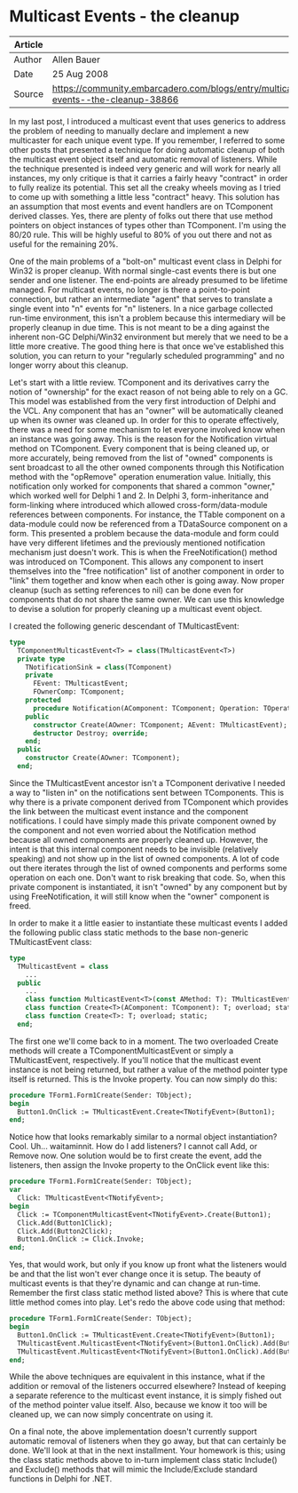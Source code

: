 # Multicast Events - the cleanup

| Article | |
| --- | ---|
| Author | Allen Bauer |
| Date | 25 Aug 2008 |
| Source | https://community.embarcadero.com/blogs/entry/multicast-events--the-cleanup-38866 |

In my last post, I introduced a multicast event that uses generics to address the problem of needing to manually declare and implement a new multicaster for each unique event type. If you remember, I referred to some other posts that presented a technique for doing automatic cleanup of both the multicast event object itself and automatic removal of listeners. While the technique presented is indeed very generic and will work for nearly all instances, my only critique is that it carries a fairly heavy "contract" in order to fully realize its potential. This set all the creaky wheels moving as I tried to come up with something a little less "contract" heavy. This solution has an assumption that most events and event handlers are on TComponent derived classes. Yes, there are plenty of folks out there that use method pointers on object instances of types other than TComponent. I'm using the 80/20 rule. This will be highly useful to 80% of you out there and not as useful for the remaining 20%.

One of the main problems of a "bolt-on" multicast event class in Delphi for Win32 is proper cleanup. With normal single-cast events there is but one sender and one listener. The end-points are already presumed to be lifetime managed. For multicast events, no longer is there a point-to-point connection, but rather an intermediate "agent" that serves to translate a single event into "n" events for "n" listeners. In a nice garbage collected run-time environment, this isn't a problem because this intermediary will be properly cleanup in due time. This is not meant to be a ding against the inherent non-GC Delphi/Win32 environment but merely that we need to be a little more creative. The good thing here is that once we've established this solution, you can return to your "regularly scheduled programming" and no longer worry about this cleanup.

Let's start with a little review. TComponent and its derivatives carry the notion of "ownership" for the exact reason of not being able to rely on a GC. This model was established from the very first introduction of Delphi and the VCL. Any component that has an "owner" will be automatically cleaned up when its owner was cleaned up. In order for this to operate effectively, there was a need for some mechanism to let everyone involved know when an instance was going away. This is the reason for the Notification virtual method on TComponent. Every component that is being cleaned up, or more accurately, being removed from the list of "owned" components is sent broadcast to all the other owned components through this Notification method with the "opRemove" operation enumeration value. Initially, this notification only worked for components that shared a common "owner," which worked well for Delphi 1 and 2. In Delphi 3, form-inheritance and form-linking where introduced which allowed cross-form/data-module references between components. For instance, the TTable component on a data-module could now be referenced from a TDataSource component on a form. This presented a problem because the data-module and form could have very different lifetimes and the previously mentioned notification mechanism just doesn't work. This is when the FreeNotification() method was introduced on TComponent. This allows any component to insert themselves into the "free notification" list of another component in order to "link" them together and know when each other is going away. Now proper cleanup (such as setting references to nil) can be done even for components that do not share the same owner. We can use this knowledge to devise a solution for properly cleaning up a multicast event object.

I created the following generic descendant of TMulticastEvent<T>:

```pas
type
  TComponentMulticastEvent<T> = class(TMulticastEvent<T>)
  private type
    TNotificationSink = class(TComponent)
    private
      FEvent: TMulticastEvent;
      FOwnerComp: TComponent;
    protected
      procedure Notification(AComponent: TComponent; Operation: TOperation); override;
    public
      constructor Create(AOwner: TComponent; AEvent: TMulticastEvent); reintroduce;
      destructor Destroy; override;
    end;
  public
    constructor Create(AOwner: TComponent);
  end;
```

Since the TMulticastEvent ancestor isn't a TComponent derivative I needed a way to "listen in" on the notifications sent between TComponents. This is why there is a private component derived from TComponent which provides the link between the multicast event instance and the component notifications. I could have simply made this private component owned by the component and not even worried about the Notification method because all owned components are properly cleaned up. However, the intent is that this internal component needs to be invisible (relatively speaking) and not show up in the list of owned components. A lot of code out there iterates through the list of owned components and performs some operation on each one. Don't want to risk breaking that code. So, when this private component is instantiated, it isn't "owned" by any component but by using FreeNotification, it will still know when the "owner" component is freed.

In order to make it a little easier to instantiate these multicast events I added the following public class static methods to the base non-generic TMulticastEvent class:

```pas
type
  TMulticastEvent = class
    ...
  public
    ...
    class function MulticastEvent<T>(const AMethod: T): TMulticastEvent<T>; static;
    class function Create<T>(AComponent: TComponent): T; overload; static;
    class function Create<T>: T; overload; static;
  end;
```

The first one we'll come back to in a moment. The two overloaded Create methods will create a TComponentMulticastEvent<T> or simply a TMulticastEvent<T>, respectively. If you'll notice that the multicast event instance is not being returned, but rather a value of the method pointer type itself is returned. This is the Invoke property. You can now simply do this:

```pas
procedure TForm1.Form1Create(Sender: TObject);
begin
  Button1.OnClick := TMulticastEvent.Create<TNotifyEvent>(Button1);
end;
```

Notice how that looks remarkably similar to a normal object instantiation? Cool. Uh... waitaminnit. How do I add listeners? I cannot call Add, or Remove now. One solution would be to first create the event, add the listeners, then assign the Invoke property to the OnClick event like this:

```pas
procedure TForm1.Form1Create(Sender: TObject);
var
  Click: TMulticastEvent<TNotifyEvent>;
begin
  Click := TComponentMulticastEvent<TNotifyEvent>.Create(Button1);
  Click.Add(Button1Click);
  Click.Add(Button2Click);
  Button1.OnClick := Click.Invoke;
end;
```

Yes, that would work, but only if you know up front what the listeners would be and that the list won't ever change once it is setup. The beauty of multicast events is that they're dynamic and can change at run-time. Remember the first class static method listed above? This is where that cute little method comes into play. Let's redo the above code using that method:

```pas
procedure TForm1.Form1Create(Sender: TObject);
begin
  Button1.OnClick := TMulticastEvent.Create<TNotifyEvent>(Button1);
  TMulticastEvent.MulticastEvent<TNotifyEvent>(Button1.OnClick).Add(Button1Click);
  TMulticastEvent.MulticastEvent<TNotifyEvent>(Button1.OnClick).Add(Button2Click);
end;
```

While the above techniques are equivalent in this instance, what if the addition or removal of the listeners occurred elsewhere? Instead of keeping a separate reference to the multicast event instance, it is simply fished out of the method pointer value itself. Also, because we know it too will be cleaned up, we can now simply concentrate on using it.

On a final note, the above implementation doesn't currently support automatic removal of listeners when they go away, but that can certainly be done. We'll look at that in the next installment. Your homework is this; using the class static methods above to in-turn implement class static Include() and Exclude() methods that will mimic the Include/Exclude standard functions in Delphi for .NET.
